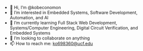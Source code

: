 - 👋 Hi, I’m @kobeconomon
- 👀 I’m interested in Embedded Systems, Software Development, Automation, and AI
- 🌱 I’m currently learning Full Stack Web Development, Systems/Computer Engineering, Digital Circuit Verification, and Embedded Systems
- 💞️ I’m looking to collaborate on anything
- 📫 How to reach me: ko698360@ucf.edu

<!---
kobeconomon/kobeconomon is a ✨ special ✨ repository because its `README.md` (this file) appears on your GitHub profile.
You can click the Preview link to take a look at your changes.
--->
